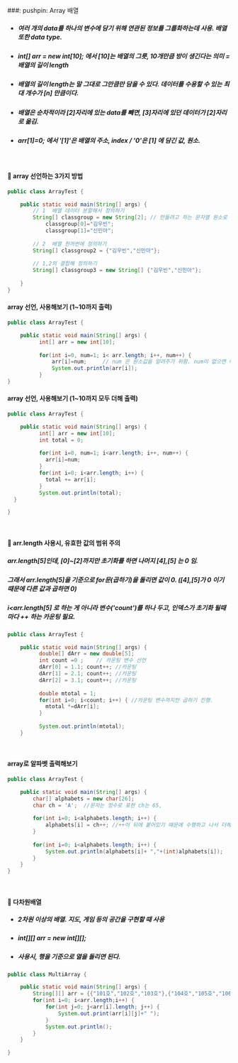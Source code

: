 ###: pushpin: Array 배열
* ##### 여러 개의 data를 하나의 변수에 담기 위해 연관된 정보를 그룹화하는데 사용. 배열 또한 data type.
* ##### int[] arr = new int[10]; 에서 [10]는 배열의 그릇, 10개만큼 방이 생긴다는 의미 = 배열의 길이 length
* ##### 배열의 길이 length는 말 그대로 그만큼만 담을 수 있다. 데이터를 수용할 수 있는 최대 개수가 [n] 만큼이다.
* ##### 배열은 순차적이라 [2]자리에 있는 data를 빼면, [3]자리에 있던 데이터가 [2]자리로 옮김. 
* ##### arr[1]=0; 에서 '[1]'은 배열의 주소, index / '0'은 [1] 에 담긴 값, 원소.    
  
     <br>
     
#### :round_pushpin:  array 선언하는 3가지 방법
```java
public class ArrayTest {

	public static void main(String[] args) {
		// 1  배열 데이터 분할해서 정의하기
		String[] classgroup = new String[2]; // 만들려고 하는 문자열 원소로 이루어진 새로운 배열은 2개의 원소로 구성된다. 
			classgroup[0]="김우빈";
			classgroup[1]="신민아";
			
		// 2  배열 한꺼번에 정의하기
		String[] classgroup2 = {"김우빈","신민아"};
		
		// 1,2의 결합해 정의하기
		String[] classgroup3 = new String[] {"김우빈","신민아"};
			
	}
}
```

   
#### array 선언, 사용해보기 (1~10까지 출력)  

```java
public class ArrayTest {

	public static void main(String[] args) {
		  int[] arr = new int[10];
		
		  for(int i=0, num=1; i< arr.length; i++, num++) {  
			  arr[i]=num;     // num 은 원소값을 알려주기 위함. num이 없으면 매번 0 출력. i가 init되기 때문. 
			  System.out.println(arr[i]);
		  }
}
```
#### array 선언, 사용해보기 (1~10까지 모두 더해 출력)

```java
public class ArrayTest {

	public static void main(String[] args) {
		  int[] arr = new int[10];
		  int total = 0;
		
		  for(int i=0, num=1; i<arr.length; i++, num++) {
		  	arr[i]=num;
		  }
		  for(int i=0; i<arr.length; i++) {
		  	total += arr[i];
		  }
		  System.out.println(total);
  }

}
```    
   <br> 
   
#### :round_pushpin:  arr.length 사용시, 유효한 값의 범위 주의
#####  arr.length[5]인데, [0]~[2]까지만 초기화를 하면 나머지 [4],[5] 는 0 임.    
#####  그래서 arr.length[5]을 기준으로 for문(곱하기)을 돌리면 값이 0. ([4],[5]가 0 이기 때문에 다른 값과 곱하면 0)
#####  i<arr.length[5] 로 하는 게 아니라 변수('count')를 하나 두고, 인덱스가 초기화 될때마다 ++ 하는 카운팅 필요. 
```java
public class ArrayTest {

	public static void main(String[] args) {
		  double[] dArr = new double[5];
		  int count =0 ;    // 카운팅 변수 선언 
		  dArr[0] = 1.1; count++; //카운팅
		  dArr[1] = 2.1; count++; //카운팅
		  dArr[2] = 3.1; count++; //카운팅
		
		  double mtotal = 1;
		  for(int i=0; i<count; i++) { //카운팅 변수까지만 곱하기 진행.  
		  	mtotal *=dArr[i];
		  }
      
		  System.out.println(mtotal);
	}
```   
   <br>
   
#### array로 알파벳 출력해보기   

```java
public class ArrayTest {

	public static void main(String[] args) {
		char[] alphabets = new char[26];
		char ch = 'A';  //문자는 정수로 표현 ch는 65, 
		
		for(int i=0; i<alphabets.length; i++) {
			alphabets[i] = ch++; //++이 뒤에 붙어있기 때문에 수행하고 나서 더해지게됨. 
		}
		
		for(int i=0; i<alphabets.length; i++) {
			System.out.println(alphabets[i]+ ","+(int)alphabets[i]);
		}
	}
}
```   
   <br>
   
#### :round_pushpin: 다차원배열
* ##### 2차원 이상의 배열. 지도, 게임 등의 공간을 구현할 때 사용
* ##### int[][] arr = new int[][];
* ##### 사용시, 행을 기준으로 열을 돌리면 된다. 

```java
public class MultiArray {

	public static void main(String[] args) {
		String[][] arr = {{"101호","102호","103호"},{"104호","105호","106호"}};
		for(int i=0; i<arr.length;i++) {
			for(int j=0; j<arr[i].length; j++) {
				System.out.print(arr[i][j]+" ");
			}
			System.out.println();
		}
	}

}
```   


